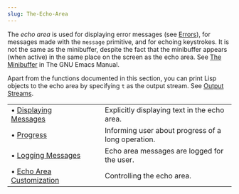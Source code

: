 ```yaml
---
slug: The-Echo-Area
---
```


The *echo area* is used for displaying error messages (see [Errors](Errors)), for messages made with the `message` primitive, and for echoing keystrokes. It is not the same as the minibuffer, despite the fact that the minibuffer appears (when active) in the same place on the screen as the echo area. See [The Minibuffer](https://www.gnu.org/software/emacs/manual/html_mono/emacs.html#Minibuffer) in The GNU Emacs Manual.

Apart from the functions documented in this section, you can print Lisp objects to the echo area by specifying `t` as the output stream. See [Output Streams](Output-Streams).

|                                                      |    |                                                    |
| :--------------------------------------------------- | -- | :------------------------------------------------- |
| • [Displaying Messages](Displaying-Messages)         |    | Explicitly displaying text in the echo area.       |
| • [Progress](Progress)                               |    | Informing user about progress of a long operation. |
| • [Logging Messages](Logging-Messages)               |    | Echo area messages are logged for the user.        |
| • [Echo Area Customization](Echo-Area-Customization) |    | Controlling the echo area.                         |
